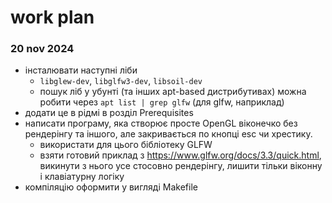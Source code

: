 # work plan

### 20 nov 2024
* інсталювати наступні ліби
  * `libglew-dev`, `libglfw3-dev`, `libsoil-dev`
  * пошук ліб у убунті (та інших apt-based дистрибутивах) можна робити через `apt list | grep glfw` (для glfw, наприклад)
* додати це в рідмі в розділ Prerequisites
* написати програму, яка створює просте OpenGL віконечко без рендерінгу та іншого, але закривається по кнопці esc чи хрестику.
  * використати для цього бібліотеку GLFW
  * взяти готовий приклад з https://www.glfw.org/docs/3.3/quick.html, викинути з нього усе стосовно рендерінгу, лишити тільки віконну і клавіатурну логіку
* компіляцію оформити у вигляді Makefile
